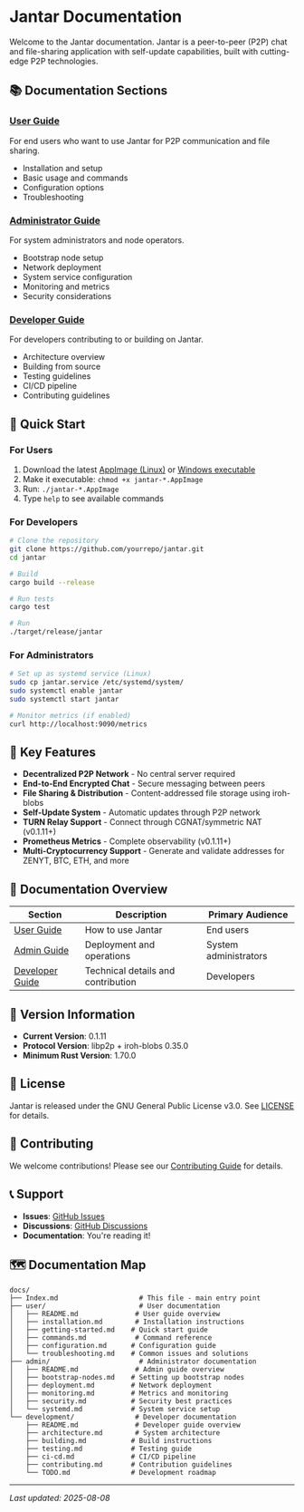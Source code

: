 # Jantar Documentation

Welcome to the Jantar documentation. Jantar is a peer-to-peer (P2P) chat and file-sharing application with self-update capabilities, built with cutting-edge P2P technologies.

## 📚 Documentation Sections

### [User Guide](user/README.md)
For end users who want to use Jantar for P2P communication and file sharing.
- Installation and setup
- Basic usage and commands
- Configuration options
- Troubleshooting

### [Administrator Guide](admin/README.md)
For system administrators and node operators.
- Bootstrap node setup
- Network deployment
- System service configuration
- Monitoring and metrics
- Security considerations

### [Developer Guide](development/README.md)
For developers contributing to or building on Jantar.
- Architecture overview
- Building from source
- Testing guidelines
- CI/CD pipeline
- Contributing guidelines

## 🚀 Quick Start

### For Users
1. Download the latest [AppImage (Linux)](https://github.com/yourrepo/releases) or [Windows executable](https://github.com/yourrepo/releases)
2. Make it executable: `chmod +x jantar-*.AppImage`
3. Run: `./jantar-*.AppImage`
4. Type `help` to see available commands

### For Developers
```bash
# Clone the repository
git clone https://github.com/yourrepo/jantar.git
cd jantar

# Build
cargo build --release

# Run tests
cargo test

# Run
./target/release/jantar
```

### For Administrators
```bash
# Set up as systemd service (Linux)
sudo cp jantar.service /etc/systemd/system/
sudo systemctl enable jantar
sudo systemctl start jantar

# Monitor metrics (if enabled)
curl http://localhost:9090/metrics
```

## 🌟 Key Features

- **Decentralized P2P Network** - No central server required
- **End-to-End Encrypted Chat** - Secure messaging between peers
- **File Sharing & Distribution** - Content-addressed file storage using iroh-blobs
- **Self-Update System** - Automatic updates through P2P network
- **TURN Relay Support** - Connect through CGNAT/symmetric NAT (v0.1.11+)
- **Prometheus Metrics** - Complete observability (v0.1.11+)
- **Multi-Cryptocurrency Support** - Generate and validate addresses for ZENYT, BTC, ETH, and more

## 📖 Documentation Overview

| Section | Description | Primary Audience |
|---------|-------------|------------------|
| [User Guide](user/README.md) | How to use Jantar | End users |
| [Admin Guide](admin/README.md) | Deployment and operations | System administrators |
| [Developer Guide](development/README.md) | Technical details and contribution | Developers |

## 🔄 Version Information

- **Current Version**: 0.1.11
- **Protocol Version**: libp2p + iroh-blobs 0.35.0
- **Minimum Rust Version**: 1.70.0

## 📝 License

Jantar is released under the GNU General Public License v3.0. See [LICENSE](../LICENSE.md) for details.

## 🤝 Contributing

We welcome contributions! Please see our [Contributing Guide](development/contributing.md) for details.

## 📞 Support

- **Issues**: [GitHub Issues](https://github.com/yourrepo/issues)
- **Discussions**: [GitHub Discussions](https://github.com/yourrepo/discussions)
- **Documentation**: You're reading it!

## 🗺️ Documentation Map

```
docs/
├── Index.md                    # This file - main entry point
├── user/                       # User documentation
│   ├── README.md              # User guide overview
│   ├── installation.md        # Installation instructions
│   ├── getting-started.md    # Quick start guide
│   ├── commands.md            # Command reference
│   ├── configuration.md      # Configuration guide
│   └── troubleshooting.md    # Common issues and solutions
├── admin/                      # Administrator documentation
│   ├── README.md              # Admin guide overview
│   ├── bootstrap-nodes.md    # Setting up bootstrap nodes
│   ├── deployment.md         # Network deployment
│   ├── monitoring.md         # Metrics and monitoring
│   ├── security.md           # Security best practices
│   └── systemd.md            # System service setup
└── development/               # Developer documentation
    ├── README.md              # Developer guide overview
    ├── architecture.md        # System architecture
    ├── building.md           # Build instructions
    ├── testing.md            # Testing guide
    ├── ci-cd.md              # CI/CD pipeline
    ├── contributing.md       # Contribution guidelines
    └── TODO.md               # Development roadmap
```

---
*Last updated: 2025-08-08*